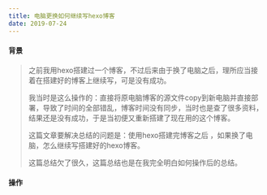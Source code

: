 ```yaml
---
title: 电脑更换如何继续写hexo博客
date: 2019-07-24
---
```

#### 背景
> 之前我用hexo搭建过一个博客，不过后来由于换了电脑之后，理所应当接着在搭建好的博客上继续写，可是没有成功。
> 
> 我当时是这么操作的：直接将原电脑博客的源文件copy到新电脑并直接部署，导致了时间的全部错乱，博客时间没有同步，当时也是查了很多资料，结果还是没有成功，于是当初便又重新搭建了现在用的这个博客。
> 
> 这篇文章要解决总结的问题是：使用hexo搭建完博客之后 ，如果换了电脑，怎么继续写搭建好的hexo博客。
>
> 这篇总结欠了很久，这篇总结也是在我完全明白如何操作后的总结。

#### 操作
>